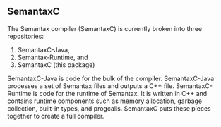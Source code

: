 ## SemantaxC

The Semantax compiler (SemantaxC) is currently broken into three repositories:
1. SemantaxC-Java,
2. Semantax-Runtime, and
3. SemantaxC (this package)

SemantaxC-Java is code for the bulk of the compiler. SemantaxC-Java processes a set of Semantax files
and outputs a C++ file.
SemantaxC-Runtime is code for the runtime of Semantax. It is written in C++ and contains runtime components
such as memory allocation, garbage collection, built-in types, and progcalls.
SemantaxC puts these pieces together to create a full compiler.